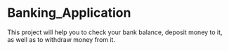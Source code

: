 # Banking_Application
This project will help you to check your bank balance, deposit money to it, as well as to withdraw money from it.
